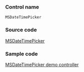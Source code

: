 ### Control name

`MSDateTimePicker`

### Source code

[MSDateTimePicker](https://github.com/OfficeDev/ui-fabric-ios/blob/master/OfficeUIFabric/Date%20Time%20Pickers/MSDateTimePicker.swift)

### Sample code

[MSDateTimePicker demo controller](https://github.com/OfficeDev/ui-fabric-ios/blob/master/OfficeUIFabric.Demo/OfficeUIFabric.Demo/Demos/MSDateTimePickerDemoController.swift)
